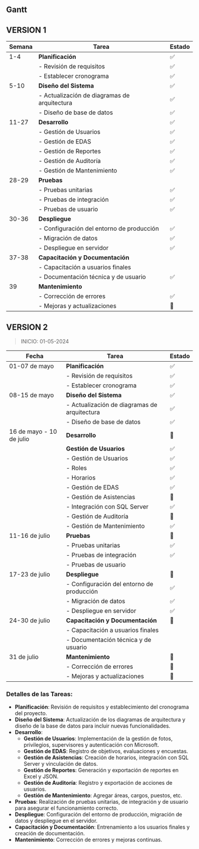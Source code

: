 ## Gantt

## VERSION 1

| Semana | Tarea                                        | Estado |
| ------ | -------------------------------------------- | ------ |
| 1-4    | **Planificación**                            | ✅     |
|        | - Revisión de requisitos                     | ✅     |
|        | - Establecer cronograma                      | ✅     |
| 5-10   | **Diseño del Sistema**                       | ✅     |
|        | - Actualización de diagramas de arquitectura | ✅     |
|        | - Diseño de base de datos                    | ✅     |
| 11-27  | **Desarrollo**                               | ✅     |
|        | - Gestión de Usuarios                        | ✅     |
|        | - Gestión de EDAS                            | ✅     |
|        | - Gestión de Reportes                        | ✅     |
|        | - Gestión de Auditoría                       | ✅     |
|        | - Gestión de Mantenimiento                   | ✅     |
| 28-29  | **Pruebas**                                  |        |
|        | - Pruebas unitarias                          | ✅     |
|        | - Pruebas de integración                     | ✅     |
|        | - Pruebas de usuario                         | ✅     |
| 30-36  | **Despliegue**                               |        |
|        | - Configuración del entorno de producción    | ✅     |
|        | - Migración de datos                         | ✅     |
|        | - Despliegue en servidor                     | ✅     |
| 37-38  | **Capacitación y Documentación**             |        |
|        | - Capacitación a usuarios finales            |        |
|        | - Documentación técnica y de usuario         | ✅     |
| 39     | **Mantenimiento**                            |        |
|        | - Corrección de errores                      | ✅     |
|        | - Mejoras y actualizaciones                  | 🔄     |

## VERSION 2

> INICIO: 01-05-2024

| Fecha                    | Tarea                                        | Estado |
| ------------------------ | -------------------------------------------- | ------ |
| 01-07 de mayo            | **Planificación**                            | ✅     |
|                          | - Revisión de requisitos                     | ✅     |
|                          | - Establecer cronograma                      | ✅     |
| 08-15 de mayo            | **Diseño del Sistema**                       | ✅     |
|                          | - Actualización de diagramas de arquitectura | ✅     |
|                          | - Diseño de base de datos                    | ✅     |
| 16 de mayo - 10 de julio | **Desarrollo**                               | 🔄     |
|                          | **Gestión de Usuarios**                      | ✅    |
|                          | - Gestión de Usuarios                        |✅     |
|                          | - Roles                                      | ✅     |
|                          | - Horarios                                   | ✅     |
|                          | - Gestión de EDAS                            | ✅     |
|                          | - Gestión de Asistencias                     | 🔄     |
|                          | - Integración con SQL Server                 | ✅     |
|                          | - Gestión de Auditoría                       | 🔄     |
|                          | - Gestión de Mantenimiento                   | ✅     |
| 11-16 de julio           | **Pruebas**                                  | 🔄     |
|                          | - Pruebas unitarias                          | ✅     |
|                          | - Pruebas de integración                     | ✅     |
|                          | - Pruebas de usuario                         |        |
| 17-23 de julio           | **Despliegue**                               | 🔄     |
|                          | - Configuración del entorno de producción    | ✅     |
|                          | - Migración de datos                         | ✅     |
|                          | - Despliegue en servidor                     | ✅     |
| 24-30 de julio           | **Capacitación y Documentación**             | 🔄     |
|                          | - Capacitación a usuarios finales            |        |
|                          | - Documentación técnica y de usuario         |        |
| 31 de julio              | **Mantenimiento**                            | 🔄     |
|                          | - Corrección de errores                      | 🔄     |
|                          | - Mejoras y actualizaciones                  | 🔄     |

### Detalles de las Tareas:

-   **Planificación**: Revisión de requisitos y establecimiento del cronograma del proyecto.
-   **Diseño del Sistema**: Actualización de los diagramas de arquitectura y diseño de la base de datos para incluir nuevas funcionalidades.
-   **Desarrollo**:
    -   **Gestión de Usuarios**: Implementación de la gestión de fotos, privilegios, supervisores y autenticación con Microsoft.
    -   **Gestión de EDAS**: Registro de objetivos, evaluaciones y encuestas.
    -   **Gestión de Asistencias**: Creación de horarios, integración con SQL Server y vinculación de datos.
    -   **Gestión de Reportes**: Generación y exportación de reportes en Excel y JSON.
    -   **Gestión de Auditoría**: Registro y exportación de acciones de usuarios.
    -   **Gestión de Mantenimiento**: Agregar áreas, cargos, puestos, etc.
-   **Pruebas**: Realización de pruebas unitarias, de integración y de usuario para asegurar el funcionamiento correcto.
-   **Despliegue**: Configuración del entorno de producción, migración de datos y despliegue en el servidor.
-   **Capacitación y Documentación**: Entrenamiento a los usuarios finales y creación de documentación.
-   **Mantenimiento**: Corrección de errores y mejoras continuas.
